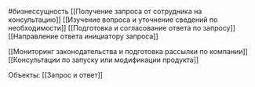 #бизнессущность 
[[Получение запроса от сотрудника на консультацию]]
[[Изучение вопроса и уточнение сведений по необходимости]]
[[Подготовка и согласование ответа по запросу]]
[[Направление ответа инициатору запроса]]

[[Мониторинг законодательства и подготовка рассылки по компании]]
[[Консультации по запуску или модификации продукта]]

Объекты:
[[Запрос и ответ]]
